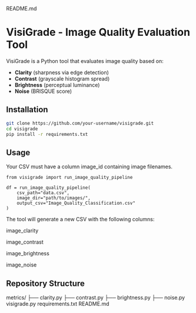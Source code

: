 README.md
# VisiGrade - Image Quality Evaluation Tool

VisiGrade is a Python tool that evaluates image quality based on:
- **Clarity** (sharpness via edge detection)
- **Contrast** (grayscale histogram spread)
- **Brightness** (perceptual luminance)
- **Noise** (BRISQUE score)

## Installation
```bash
git clone https://github.com/your-username/visigrade.git
cd visigrade
pip install -r requirements.txt
```
## Usage

Your CSV must have a column image_id containing image filenames.
```
from visigrade import run_image_quality_pipeline

df = run_image_quality_pipeline(
    csv_path="data.csv",
    image_dir="path/to/images/",
    output_csv="Image_Quality_Classification.csv"
)
```

The tool will generate a new CSV with the following columns:

image_clarity

image_contrast

image_brightness

image_noise

## Repository Structure
metrics/
 ├── clarity.py
 ├── contrast.py
 ├── brightness.py
 ├── noise.py
visigrade.py
requirements.txt
README.md
